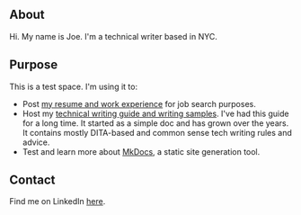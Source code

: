 ## About

Hi. My name is Joe. I'm a technical writer based in NYC. 

## Purpose
This is a test space. I'm using it to:

- Post [my resume and work experience](https://jwwojak.github.io/site/resume/resume/) for job search purposes.
- Host my [technical writing guide and writing samples](https://jwwojak.github.io/site/). I've had this guide for a long time. It started as a simple doc and has grown over the years. It contains mostly DITA-based and common sense tech writing rules and advice.
- Test and learn more about [MkDocs](https://www.mkdocs.org/), a static site generation tool.

## Contact

Find me on LinkedIn [here](www.linkedin.com/in/joewojak).
